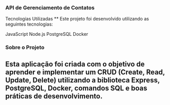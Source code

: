 ###  API de Gerenciamento de Contatos

Tecnologias Utilizadas
** Este projeto foi desenvolvido utilizando as seguintes tecnologias:

JavaScript
Node.js
PostgreSQL
Docker

### Sobre o Projeto

## Esta aplicação foi criada com o objetivo de aprender e implementar um CRUD (Create, Read, Update, Delete) utilizando a biblioteca Express, PostgreSQL, Docker, comandos SQL e boas práticas de desenvolvimento.

